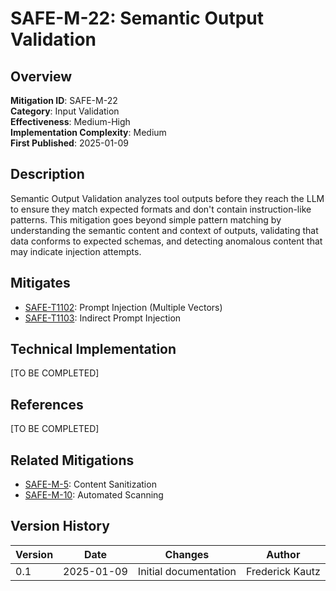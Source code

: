 # SAFE-M-22: Semantic Output Validation

## Overview
**Mitigation ID**: SAFE-M-22  
**Category**: Input Validation  
**Effectiveness**: Medium-High  
**Implementation Complexity**: Medium  
**First Published**: 2025-01-09

## Description
Semantic Output Validation analyzes tool outputs before they reach the LLM to ensure they match expected formats and don't contain instruction-like patterns. This mitigation goes beyond simple pattern matching by understanding the semantic content and context of outputs, validating that data conforms to expected schemas, and detecting anomalous content that may indicate injection attempts.

## Mitigates
- [SAFE-T1102](../../techniques/SAFE-T1102/README.md): Prompt Injection (Multiple Vectors)
- [SAFE-T1103](../../techniques/SAFE-T1103/README.md): Indirect Prompt Injection

## Technical Implementation
[TO BE COMPLETED]

## References
[TO BE COMPLETED]

## Related Mitigations
- [SAFE-M-5](../SAFE-M-5/README.md): Content Sanitization
- [SAFE-M-10](../SAFE-M-10/README.md): Automated Scanning

## Version History
| Version | Date | Changes | Author |
|---------|------|---------|--------|
| 0.1 | 2025-01-09 | Initial documentation | Frederick Kautz |